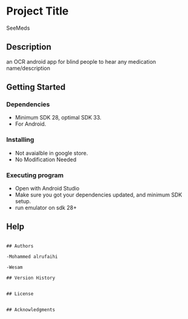 # Project Title

SeeMeds

## Description

an OCR android app for blind people to hear any medication name/description

## Getting Started

### Dependencies

* Minimum SDK 28, optimal SDK 33. 
* For Android.

### Installing

* Not avaialble in google store.
* No Modification Needed

### Executing program

* Open with Android Studio
* Make sure you got your dependencies updated, and minimum SDK setup.
* run emulator on sdk 28+

## Help

```

## Authors

-Mohammed alrufaihi

-Wesam

## Version History


## License


## Acknowledgments

